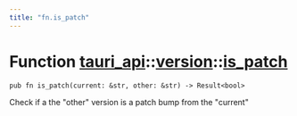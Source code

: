 ```yaml
---
title: "fn.is_patch"
---
```


# Function [tauri_api](/docs/api/rust/tauri_api/../index.html)::​[version](/docs/api/rust/tauri_api/index.html)::​[is_patch](/docs/api/rust/tauri_api/)

    pub fn is_patch(current: &str, other: &str) -> Result<bool>

Check if a the "other" version is a patch bump from the "current"

      